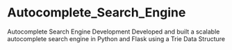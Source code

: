 # Autocomplete_Search_Engine
Autocomplete Search Engine Development Developed and built a scalable autocomplete search engine in Python and Flask using a Trie Data Structure
